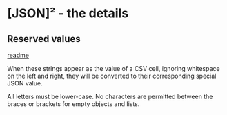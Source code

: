 <!-- vim: set et sw=2 sts=2 spell spelllang=en_us: -->

# [JSON]² - the details

## Reserved values

[readme](README.md#reserved-values)

When these strings appear as the value
of a CSV cell, ignoring whitespace on the left and right,
they will be converted to their corresponding special
JSON value.

All letters must be lower-case. No
characters are permitted between the braces or brackets
for empty objects and lists.

